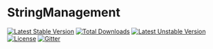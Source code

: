 # StringManagement

[![Latest Stable Version](https://poser.pugx.org/horstoeko/stringmanagement/v/stable.png)](https://packagist.org/packages/horstoeko/stringmanagement) [![Total Downloads](https://poser.pugx.org/horstoeko/stringmanagement/downloads.png)](https://packagist.org/packages/horstoeko/stringmanagement) [![Latest Unstable Version](https://poser.pugx.org/horstoeko/stringmanagement/v/unstable.png)](https://packagist.org/packages/horstoeko/stringmanagement) [![License](https://poser.pugx.org/horstoeko/stringmanagement/license.png)](https://packagist.org/packages/horstoeko/stringmanagement) [![Gitter](https://badges.gitter.im/Join%20Chat.svg)](https://gitter.im/horstoeko/stringmanagement)
